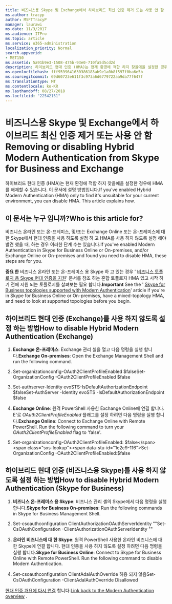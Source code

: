 ```yaml
---
title: 비즈니스용 Skype 및 Exchange에서 하이브리드 최신 인증 제거 또는 사용 안 함
ms.author: tracyp
author: MSFTTracyP
manager: laurawi
ms.date: 11/3/2017
ms.audience: ITPro
ms.topic: article
ms.service: o365-administration
localization_priority: Normal
search.appverid:
- MET150
ms.assetid: 5a91b9e3-1508-475b-93e0-710fa5d5cd2d
description: 하이브리드 현대 인증 (HMA)는 현재 환경에 적합 하지 찾을에을 설정한 경우에 HMA를 해제할 수 있습니다. 이 문서에 설명 방법입니다.
ms.openlocfilehash: fff9599641630386183ab9e1a0b8f597f0ba6e5b
ms.sourcegitcommit: 69d60723e611f3c973a6d6779722aa9da77f647f
ms.translationtype: MT
ms.contentlocale: ko-KR
ms.lasthandoff: 08/27/2018
ms.locfileid: "22542151"
---
```

# <a name="removing-or-disabling-hybrid-modern-authentication-from-skype-for-business-and-exchange"></a><span data-ttu-id="1e2c9-104">비즈니스용 Skype 및 Exchange에서 하이브리드 최신 인증 제거 또는 사용 안 함</span><span class="sxs-lookup"><span data-stu-id="1e2c9-104">Removing or disabling Hybrid Modern Authentication from Skype for Business and Exchange</span></span>

<span data-ttu-id="1e2c9-p102">하이브리드 현대 인증 (HMA)는 현재 환경에 적합 하지 찾을에을 설정한 경우에 HMA를 해제할 수 있습니다. 이 문서에 설명 방법입니다.</span><span class="sxs-lookup"><span data-stu-id="1e2c9-p102">If you've enabled Hybrid Modern Authentication (HMA) only to find it's unsuitable for your current environment, you can disable HMA. This article explains how.</span></span>
  
## <a name="who-is-this-article-for"></a><span data-ttu-id="1e2c9-107">이 문서는 누구 입니까?</span><span class="sxs-lookup"><span data-stu-id="1e2c9-107">Who is this article for?</span></span>

<span data-ttu-id="1e2c9-108">비즈니스 온라인 또는 온-프레미스, 및/또는 Exchange Online 또는 온-프레미스에 대 한 Skype에서 현대 인증을 사용 하도록 설정 하 고 HMA를 사용 하지 않도록 설정 해야 발견 했을 때, 하는 경우 이러한 단계 수는 있습니다.</span><span class="sxs-lookup"><span data-stu-id="1e2c9-108">If you've enabled Modern Authentication in Skype for Business Online or On-premises, and/or Exchange Online or On-premises and found you need to disable HMA, these steps are for you.</span></span>
  
 <span data-ttu-id="1e2c9-109">**중요 한** 비즈니스 온라인 또는 온-프레미스 용 Skype 하 고 있는 경우 ' [비즈니스 토폴로지 용 Skype 현대 인증을 지원](https://technet.microsoft.com/en-us/library/mt803262.aspx)' 문서를 참조 하는 혼합 토폴로지 HMA 있고 시작 하기 전에 지원 되는 토폴로지를 살펴보는 필요 합니다.</span><span class="sxs-lookup"><span data-stu-id="1e2c9-109">**Important** See the ' [Skype for Business topologies supported with Modern Authentication](https://technet.microsoft.com/en-us/library/mt803262.aspx)' article if you're in Skype for Business Online or On-premises, have a mixed-topology HMA, and need to look at supported topologies before you begin.</span></span>
  
## <a name="how-to-disable-hybrid-modern-authentication-exchange"></a><span data-ttu-id="1e2c9-110">하이브리드 현대 인증 (Exchange)를 사용 하지 않도록 설정 하는 방법</span><span class="sxs-lookup"><span data-stu-id="1e2c9-110">How to disable Hybrid Modern Authentication (Exchange)</span></span>

1. <span data-ttu-id="1e2c9-111">**Exchange 온-프레미스**: Exchange 관리 셸을 열고 다음 명령을 실행 합니다.</span><span class="sxs-lookup"><span data-stu-id="1e2c9-111">**Exchange On-premises**: Open the Exchange Management Shell and run the following command.</span></span> 
    
1. <span data-ttu-id="1e2c9-112">Set-organizationconfig-OAuth2ClientProfileEnabled $false</span><span class="sxs-lookup"><span data-stu-id="1e2c9-112">Set-OrganizationConfig -OAuth2ClientProfileEnabled $false</span></span>
    
2. <span data-ttu-id="1e2c9-113">Set-authserver-Identity evoSTS-IsDefaultAuthorizationEndpoint $false</span><span class="sxs-lookup"><span data-stu-id="1e2c9-113">Set-AuthServer -Identity evoSTS -IsDefaultAuthorizationEndpoint $false</span></span>
    
2. <span data-ttu-id="1e2c9-p103">**Exchange Online**: 원격 PowerShell 사용한 Exchange Online에 연결 합니다. E'로 *OAuth2ClientProfileEnabled* 플래그를 설정 하려면 다음 명령을 실행 합니다.</span><span class="sxs-lookup"><span data-stu-id="1e2c9-p103">**Exchange Online**: Connect to Exchange Online with Remote PowerShell. Run the following command to turn your  *OAuth2ClientProfileEnabled*  flag to 'false'.</span></span> 
    
1. <span data-ttu-id="1e2c9-116">Set-organizationconfig-OAuth2ClientProfileEnabled: $false</span><span class="sxs-lookup"><span data-stu-id="1e2c9-116">Set-OrganizationConfig -OAuth2ClientProfileEnabled:$false</span></span>
    
## <a name="how-to-disable-hybrid-modern-authentication-skype-for-business"></a><span data-ttu-id="1e2c9-117">하이브리드 현대 인증 (비즈니스용 Skype)를 사용 하지 않도록 설정 하는 방법</span><span class="sxs-lookup"><span data-stu-id="1e2c9-117">How to disable Hybrid Modern Authentication (Skype for Business)</span></span>

1. <span data-ttu-id="1e2c9-118">**비즈니스 온-프레미스 용 Skype**: 비즈니스 관리 셸의 Skype에서 다음 명령을 실행 합니다.</span><span class="sxs-lookup"><span data-stu-id="1e2c9-118">**Skype for Business On-premises**: Run the following commands in Skype for Business Management Shell.</span></span>
    
1. <span data-ttu-id="1e2c9-119">Set-csoauthconfiguration ClientAuthorizationOAuthServerIdentity ""</span><span class="sxs-lookup"><span data-stu-id="1e2c9-119">Set-CsOAuthConfiguration -ClientAuthorizationOAuthServerIdentity ""</span></span>
    
2. <span data-ttu-id="1e2c9-p104">**온라인 비즈니스에 대 한 Skype**: 원격 PowerShell 사용한 온라인 비즈니스에 대 한 Skype에 연결 합니다. 현대 인증을 사용 하지 않도록 설정 하려면 다음 명령을 실행 합니다.</span><span class="sxs-lookup"><span data-stu-id="1e2c9-p104">**Skype for Business Online**: Connect to Skype for Business Online with Remote PowerShell. Run the following command to disable Modern Authentication.</span></span> 
    
1. <span data-ttu-id="1e2c9-122">Set-csoauthconfiguration ClientAdalAuthOverride 허용 되지 않음</span><span class="sxs-lookup"><span data-stu-id="1e2c9-122">Set-CsOAuthConfiguration -ClientAdalAuthOverride Disallowed</span></span>
    
<span data-ttu-id="1e2c9-123">[현대 인증 개요에 다시 연결](hybrid-modern-auth-overview.md) 합니다.</span><span class="sxs-lookup"><span data-stu-id="1e2c9-123">[Link back to the Modern Authentication overview](hybrid-modern-auth-overview.md) .</span></span> 
  

